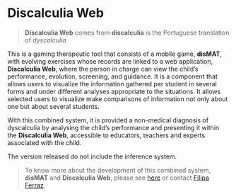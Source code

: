# Discalculia Web
>**Discalculia Web** comes from **discalculia** is the Portuguese translation of *dyscalculia*

This is a gaming therapeutic tool that consists of a mobile game, **disMAT**, with evolving exercises whose records are linked to a web application, **Discalculia Web**, where the person in charge can view the child’s performance, evolution, screening, and guidance.
It is a component that allows users to visualize the information gathered per student in several forms and under different analyses appropriate to the situations. It allows selected users to visualize make comparisons of information not only about one but about several students. 

With this combined system, it is provided a non-medical diagnosis of dyscalculia by analysing the child’s performance and presenting it within the **Discalculia Web**, accessible to educators, teachers and experts associated with the child.

The version released do not include the inference system.

>To know more about the development of this combined system, **disMAT** and **Discalculia Web**, please see [here](tobedisclosed) or contact [Filipa Ferraz](filipatferraz@gmail.com).
